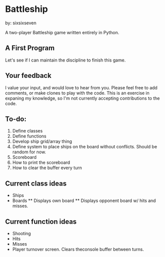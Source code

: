 #	Battleship
by: sixsixseven

A two-player Battleship game written entirely in Python.

##	A First Program
Let's see if I can maintain the discipline to finish this game.

##	Your feedback
I value your input, and would love to hear from you. Please feel free to add comments, or make clones to play with the code. This is an exercise in expaning my knowledge, so I'm not currently accepting contributions to the code.

##	To-do:
1.	Define classes
1.	Define functions
1.	Develop ship grid/array thing
1.	Define system to place ships on the board without conflicts. Should be random for now.
1.	Scoreboard
1.	How to print the scoreboard
1.	How to clear the buffer every turn

##	Current class ideas
*	Ships
*	Boards
**	Displays own board
**	Displays opponent board w/ hits and misses.

##	Current function ideas
*	Shooting
*	Hits
*	Misses
*	Player turnover screen. Clears theconsole buffer between turns.